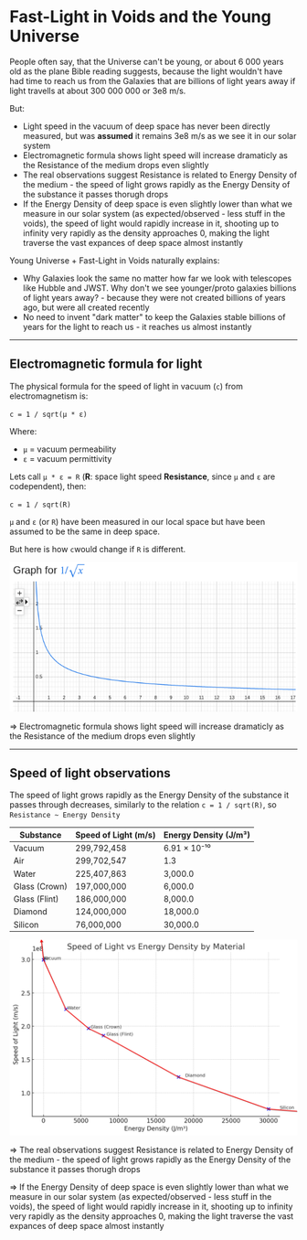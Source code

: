 # Fast-Light in Voids and the Young Universe

People often say, that the Universe can't be young, or about 6 000 years old as the plane Bible reading suggests, because the light wouldn't have had time to reach us from the Galaxies that are billions of light years away if light travells at about 300 000 000 or 3e8 m/s.

But:
- Light speed in the vacuum of deep space has never been directly measured, but was **assumed** it remains 3e8 m/s as we see it in our solar system
- Electromagnetic formula shows light speed will increase dramaticly as the Resistance of the medium drops even slightly
- The real observations suggest Resistance is related to Energy Density of the medium - the speed of light grows rapidly as the Energy Density of the substance it passes thorugh drops
- If the Energy Density of deep space is even slightly lower than what we measure in our solar system (as expected/observed - less stuff in the voids), the speed of light would rapidly increase in it, shooting up to infinity very rapidly as the density approaches 0, making the light traverse the vast expances of deep space almost instantly

Young Universe + Fast-Light in Voids naturally explains:
- Why Galaxies look the same no matter how far we look with telescopes like Hubble and JWST. Why don't we see younger/proto galaxies billions of light years away? - because they were not created billions of years ago, but were all created recently
- No need to invent "dark matter" to keep the Galaxies stable billions of years for the light to reach us - it reaches us almost instantly



---


## Electromagnetic formula for light

The physical formula for the speed of light in vacuum (`c`) from electromagnetism is:

`c = 1 / sqrt(μ * ε)`

Where:  
- `μ` = vacuum permeability  
- `ε` = vacuum permittivity  

Lets call `μ * ε = R` (**R**: space light speed **Resistance**, since `μ` and `ε` are codependent), then:

`c = 1 / sqrt(R)`

`μ` and `ε` (or `R`) have been measured in our local space but have been assumed to be the same in deep space.

But here is how `c`would change if `R` is different.

![Speed of Light vs Energy Density](static/1_over_sqrt_of_x_graph.png)

=> Electromagnetic formula shows light speed will increase dramaticly as the Resistance of the medium drops even slightly


---


## Speed of light observations

The speed of light grows rapidly as the Energy Density of the substance it passes through decreases, similarly to the relation `c = 1 / sqrt(R)`, so `Resistance ~ Energy Density`

| Substance       | Speed of Light (m/s) | Energy Density (J/m³)  |
|-----------------|----------------------|------------------------|
| Vacuum          | 299,792,458          | 6.91 × 10⁻¹⁰           |
| Air             | 299,702,547          | 1.3                    |
| Water           | 225,407,863          | 3,000.0                |
| Glass (Crown)   | 197,000,000          | 6,000.0                |
| Glass (Flint)   | 186,000,000          | 8,000.0                |
| Diamond         | 124,000,000          | 18,000.0               |
| Silicon         | 76,000,000           | 30,000.0               |

![Speed of Light vs Energy Density](static/speed_of_light_vs_energy_dencity_3.png)

=> The real observations suggest Resistance is related to Energy Density of the medium - the speed of light grows rapidly as the Energy Density of the substance it passes thorugh drops

=> If the Energy Density of deep space is even slightly lower than what we measure in our solar system (as expected/observed - less stuff in the voids), the speed of light would rapidly increase in it, shooting up to infinity very rapidly as the density approaches 0, making the light traverse the vast expances of deep space almost instantly